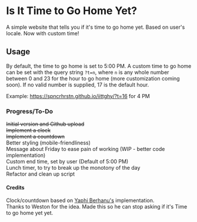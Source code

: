 # Is It Time to Go Home Yet?
A simple website that tells you if it's time to go home yet. Based on user's locale. Now with custom time!

## Usage
By default, the time to go home is set to 5:00 PM. A custom time to go home can be set with the query string `?t=n`, where `n` is any whole number between 0 and 23 for the hour to go home (more customization coming soon). If no valid number is supplied, 17 is the default hour.

Example: https://spncrhrstn.github.io/iittghy/?t=16 for 4 PM  

### Progress/To-Do  
~~Initial version and Github upload~~  
~~Implement a clock~~  
~~Implement a countdown~~  
Better styling (mobile-friendliness)  
Message about Friday to ease pain of working (WIP - better code implementation)  
Custom end time, set by user (Default of 5:00 PM)  
Lunch timer, to try to break up the monotony of the day  
Refactor and clean up script  

#### Credits
  
Clock/countdown based on [Yaphi Berhanu's](https://www.sitepoint.com/build-javascript-countdown-timer-no-dependencies/) implementation.  
Thanks to Weston for the idea. Made this so he can stop asking if it's Time to go home yet yet.
